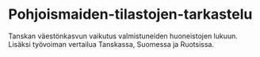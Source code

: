 # Pohjoismaiden-tilastojen-tarkastelu
 Tanskan väestönkasvun vaikutus valmistuneiden huoneistojen lukuun. Lisäksi työvoiman vertailua Tanskassa, Suomessa ja Ruotsissa.
